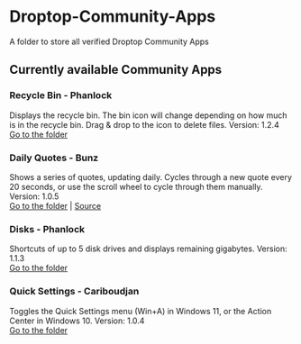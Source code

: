 # Droptop-Community-Apps
A folder to store all verified Droptop Community Apps

## Currently available Community Apps

### Recycle Bin - Phanlock
Displays the recycle bin. The bin icon will change depending on how much is in the recycle bin. Drag & drop to the icon to delete files.
Version: 1.2.4  
[Go to the folder](https://github.com/Droptop-Four/Droptop-Community-Apps/tree/main/Apps/Recycle_Bin-Phanlock)

### Daily Quotes - Bunz
Shows a series of quotes, updating daily. Cycles through a new quote every 20 seconds, or use the scroll wheel to cycle through them manually.
Version: 1.0.5  
[Go to the folder](https://github.com/Droptop-Four/Droptop-Community-Apps/tree/main/Apps/Daily_Quotes-Bunz) | [Source](https://github.com/66Bunz/DroptopFour-DailyQuotes)

### Disks - Phanlock
Shortcuts of up to 5 disk drives and displays remaining gigabytes.
Version: 1.1.3  
[Go to the folder](https://github.com/Droptop-Four/Droptop-Community-Apps/tree/main/Apps/Disks-Phanlock)

### Quick Settings - Cariboudjan
Toggles the Quick Settings menu (Win+A) in Windows 11, or the Action Center in Windows 10.
Version: 1.0.4  
[Go to the folder](https://github.com/Droptop-Four/Droptop-Community-Apps/tree/main/Apps/Quick_Settings-Cariboudjan)
